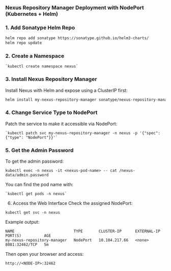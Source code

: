 ### Nexus Repository Manager Deployment with NodePort (Kubernetes + Helm)

### 1.  Add Sonatype Helm Repo

```bash
helm repo add sonatype https://sonatype.github.io/helm3-charts/
helm repo update
```

### 2.  Create a Namespace

```
`kubectl create namespace nexus`
```

### 3.  Install Nexus Repository Manager

Install Nexus with Helm and expose using a ClusterIP first:
```bash
helm install my-nexus-repository-manager sonatype/nexus-repository-manager -n nexus

```

### 4.  Change Service Type to NodePort

Patch the service to make it accessible via NodePort:

```
`kubectl patch svc my-nexus-repository-manager -n nexus -p '{"spec": {"type": "NodePort"}}'`
```

### 5. Get the Admin Password

To get the admin password:
```
kubectl exec -n nexus -it <nexus-pod-name> -- cat /nexus-data/admin.password
```
You can find the pod name with:

```
`kubectl get pods -n nexus`
```

6.  Access the Web Interface
Check the assigned NodePort:
```
kubectl get svc -n nexus
```
Example output:
```
NAME                          TYPE       CLUSTER-IP      EXTERNAL-IP   PORT(S)          AGE
my-nexus-repository-manager   NodePort   10.104.217.66   <none>        8081:32462/TCP   5m
```
Then open your browser and access:
```
http://<NODE-IP>:32462
```